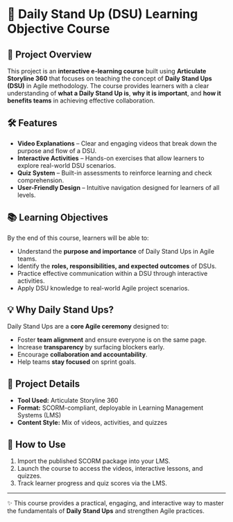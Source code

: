 # 📌 Daily Stand Up (DSU) Learning Objective Course  

## 🎯 Project Overview  
This project is an **interactive e-learning course** built using **Articulate Storyline 360** that focuses on teaching the concept of **Daily Stand Ups (DSU)** in Agile methodology. The course provides learners with a clear understanding of **what a Daily Stand Up is**, **why it is important**, and **how it benefits teams** in achieving effective collaboration.  

## 🛠 Features  
- **Video Explanations** – Clear and engaging videos that break down the purpose and flow of a DSU.  
- **Interactive Activities** – Hands-on exercises that allow learners to explore real-world DSU scenarios.  
- **Quiz System** – Built-in assessments to reinforce learning and check comprehension.  
- **User-Friendly Design** – Intuitive navigation designed for learners of all levels.  

## 📚 Learning Objectives  
By the end of this course, learners will be able to:  
- Understand the **purpose and importance** of Daily Stand Ups in Agile teams.  
- Identify the **roles, responsibilities, and expected outcomes** of DSUs.  
- Practice effective communication within a DSU through interactive activities.  
- Apply DSU knowledge to real-world Agile project scenarios.  

## 💡 Why Daily Stand Ups?  
Daily Stand Ups are a **core Agile ceremony** designed to:  
- Foster **team alignment** and ensure everyone is on the same page.  
- Increase **transparency** by surfacing blockers early.  
- Encourage **collaboration and accountability**.  
- Help teams **stay focused** on sprint goals.  

## 📂 Project Details  
- **Tool Used:** Articulate Storyline 360  
- **Format:** SCORM-compliant, deployable in Learning Management Systems (LMS)  
- **Content Style:** Mix of videos, activities, and quizzes  

## 🚀 How to Use  
1. Import the published SCORM package into your LMS.  
2. Launch the course to access the videos, interactive lessons, and quizzes.  
3. Track learner progress and quiz scores via the LMS.  


---
✨ This course provides a practical, engaging, and interactive way to master the fundamentals of **Daily Stand Ups** and strengthen Agile practices.  
